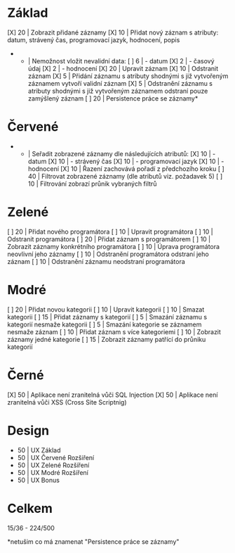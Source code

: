 
# Základ
[X] 20 | Zobrazit přidané záznamy
[X] 10 | Přidat nový záznam s atributy: datum, strávený čas, programovací jazyk, hodnocení, popis
 -   - | Nemožnost vložit nevalidní data:
[ ]  6 |  - datum 
[X]  2 |  - časový údaj
[X]  2 |  - hodnocení
[X] 20 | Upravit záznam
[X] 10 | Odstranit záznam
[X]  5 | Přidání záznamu s atributy shodnými s již vytvořeným záznamem vytvoří validní záznam
[X]  5 | Odstranění záznamu s atributy shodnými s již vytvořeným záznamem odstraní pouze zamýšlený záznam
[ ] 20 | Persistence práce se záznamy*

# Červené
 -   - | Seřadit zobrazené záznamy dle následujících atributů:
[X] 10 |  - datum
[X] 10 |  - strávený čas
[X] 10 |  - programovací jazyk
[X] 10 |  - hodnocení
[X] 10 | Řazení zachovává pořadí z předchozího kroku
[ ] 40 | Filtrovat zobrazené záznamy (dle atributů viz. požadavek 5)
[ ] 10 | Filtrování zobrazí průnik vybraných filtrů

# Zelené
[ ] 20 | Přidat nového programátora
[ ] 10 | Upravit programátora
[ ] 10 | Odstranit programátora
[ ] 20 | Přidat záznam s programátorem
[ ] 10 | Zobrazit záznamy konkrétního programátora
[ ] 10 | Úprava programátora neovlivní jeho záznamy
[ ] 10 | Odstranění programátora odstraní jeho záznam
[ ] 10 | Odstranění záznamu neodstraní programátora

# Modré
[ ] 20 | Přidat novou kategorii
[ ] 10 | Upravit kategorii
[ ] 10 | Smazat kategorii
[ ] 15 | Přidat záznamy s kategorií
[ ]  5 | Smazání záznamu s kategorií nesmaže kategorii
[ ]  5 | Smazání kategorie se záznamem nesmaže záznam
[ ] 10 | Přidat záznam s více kategoriemi
[ ] 10 | Zobrazit záznamy jedné kategorie
[ ] 15 | Zobrazit záznamy patřící do průniku kategorií

# Černé
[X] 50 | Aplikace není zranitelná vůči SQL Injection
[X] 50 | Aplikace není zranitelná vůči XSS (Cross Site Scriptnig)

# Design
 -  50 | UX Základ
 -  50 | UX Červené Rozšiření
 -  50 | UX Zelené Rozšíření
 -  50 | UX Modré Rozšíření
 -  50 | UX Bonus 

# Celkem
15/36 - 224/500

*netušim co má znamenat "Persistence práce se záznamy"